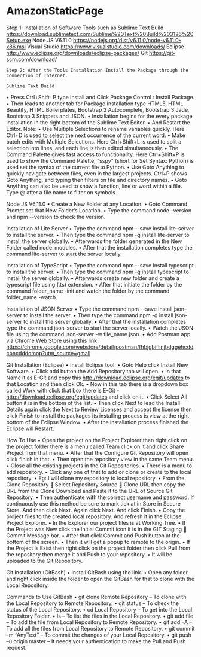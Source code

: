 # AmazonStaticPage

Step 1: Installation of Software Tools such as 
	Sublime Text Build	 https://download.sublimetext.com/Sublime%20Text%20Build%203126%20Setup.exe
	Node JS V6.11.0 https://nodejs.org/dist/v6.11.0/node-v6.11.0-x86.msi
	Visual Studio https://www.visualstudio.com/downloads/
	Eclipse http://www.eclipse.org/downloads/eclipse-packages/
	Git https://git-scm.com/download/

	Step 2: After the Tools Installation Install the Package through the connection of Internet.

	Sublime Text Build
•	Press Ctrl+Shift+P type install and Click Package Control : Install Package.
•	Then leads to another tab for Package Installation type HTML5, HTML Beautify, HTML Boilerplates, Bootstrap 3 Autocomplete, Bootstrap 3 Jade, Bootstrap 3 Snippets and JSON.
•	Installation begins for the every package installation in the right bottom of the Sublime Text Editor.
•	 And Restart the Editor.
Note:
•	Use Multiple Selections to rename variables quickly. Here Ctrl+D is used to select the next occurrence of the current word.
•	Make batch edits with Multiple Selections. Here Ctrl+Shift+L is used to split a selection into lines, and each line is then edited simultaneously.
•	The Command Palette gives fast access to functionality. Here Ctrl+Shift+P is used to show the Command Palette, "sspy" (short for Set Syntax: Python) is used set the syntax of the current file to Python.
•	Use Goto Anything to quickly navigate between files, even in the largest projects. Ctrl+P shows Goto Anything, and typing then filters on file and directory names.
•	Goto Anything can also be used to show a function, line or word within a file. Type @ after a file name to filter on symbols.

Node JS V6.11.0
•	Create a New Folder at any Location.
•	Goto Command Prompt set that New Folder’s Location.
•	Type the command node –version and npm --version to check the version.

Installation of Lite Server
•	Type the command npm --save install lite-server to install the server.
•	Then type the command npm -g install lite-server to install the server globally.
•	Afterwards the folder generated in the New Folder called node_modules.
•	After that the installation completes type the command lite-server to start the server locally.

Installation of TypeScript
•	Type the command npm --save install typescript to install the server.
•	Then type the command npm -g install typescript to install the server globally.
•	Afterwards create new folder and create a typescript file using (.ts) extension.
•	After that initiate the folder by the command folder_name -init and watch the folder by the command folder_name -watch.

Installation of JSON Server
•	Type the command npm --save install json-server to install the server.
•	Then type the command npm -g install json-server to install the server globally.
•	After that the installation completes type the command json-server to start the server locally.
•	Watch the JSON file using the command json-server -w file_name.json.
•	Add Postman app via Chrome Web Store using this link	 https://chrome.google.com/webstore/detail/postman/fhbjgbiflinjbdggehcddcbncdddomop?utm_source=gmail

Git Installation (Eclipse)
•	Install Eclipse tool.
•	Goto Help click Install New Software.
•	Click add button the Add Repository tab will open.
•	In that Name it as E-Git and copy this http://download.eclipse.org/egit/updates to that Location and then click Ok.
•	Now in this tab there is a dropdown box called Work with click that box there is E-Git - http://download.eclipse.org/egit/updates and click on it.
•	Click Select All button it is in the bottom of the list.
•	Then click Next to lead the Install Details again click the Next to Review Licenses and accept the license then click Finish to install the packages its installing process is view at the right bottom of the Eclipse Window.
•	After the installation process finished the Eclipse will Restart.

How To Use
•	Open the project on the Project Explorer then right click on the project folder there is a menu called Team click on it and click Share Project from that menu.
•	After that the Configure Git Repository will open click finish in that.
•	Then open the repository view in the same Team menu.
•	Close all the existing projects in the Git Repositories.
•	There is a menu to add repository.
•	Click any one of that to add or clone or create to the local repository.
•	Eg: I will clone my repository to local repository.
•	From the Clone Repository  Select Repository Source  Clone URL then copy the URL from the Clone Download and Paste it to the URL of Source Git Repository.
•	Then authenticate with the correct username and password. If continuously use this method be sure to mark tick at in Store in Secure Store. And then click Next. Again click Next. And click Finish. 
•	Copy the project files to the created local repository. And refresh it in the Eclipse Project Explorer.
•	In the Explorer our project files is at Working Tree.
•	If the Project was New click the Initial Commit icon it is in the GIT Staging  Commit Message bar.
•	After that click Commit and Push button at the bottom of the screen.
•	Then it will get a popup to remote to the origin.
•	If the Project is Exist then right click on the project folder then click Pull from the repository then merge it and Push to your repository.
•	It will be uploaded to the Git Repository.

Git Installation (GitBash)
•	Install GitBash using the link.
•	Open any folder and right click inside the folder to open the GitBash for that to clone with the Local Repository.

Commands to Use GitBash
•	git clone Remote Repository – To clone with the Local Repository to Remote Repository.
•	git status – To check the status of the Local Repository.
•	cd Local Repository – To get into the Local Repository Folder.
•	ls – To list the files in the Local Repository.
•	git add file – To add the file from Local Repository to Remote Repository.
•	git add –A 	– To add all the files from Local Repository to Remote Repository.
•	git commit –m “AnyText” – To commit the changes of your Local Repository.
•	git push –u origin master – It needs your authentication to make the Pull and Push request.

